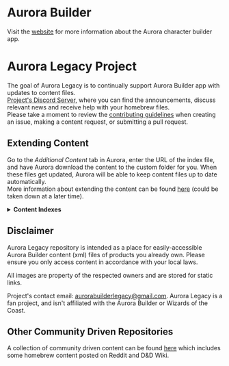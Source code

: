 # Aurora Builder
Visit the [website](http://www.aurorabuilder.com "Aurora Website") for more information about the Aurora character builder app.

# Aurora Legacy Project
The goal of Aurora Legacy is to continually support Aurora Builder app with updates to content files.  <br>
[Project's Discord Server](https://discord.gg/3n5uakXT2a "Project Discord Server"), where you can find the announcements, discuss relevant news and receive help with your homebrew files.  <br>
Please take a moment to review the [contributing guidelines](https://github.com/AuroraLegacy/elements/blob/master/.github/CONTRIBUTING.md) when creating an issue, making a content request, or submitting a pull request.

## Extending Content
Go to the _Additional Content_ tab in Aurora, enter the URL of the index file, and have Aurora download the content to the custom folder for you. When these files get updated, Aurora will be able to keep content files up to date automatically. <br>
More information about extending the content can be found [here](http://aurorabuilder.com/content/ "Additional Content") (could be taken down at a later time).

<details>
  <summary><b>Content Indexes</b></summary>

## Coming from AuroraBuilder?

  _**Warning**_ Users who previously used content from now archived Aurora repository, must first delete following folders and files in "_custom_" folder (you can open it through the Additional Content tab's "Content Folder" button), before using links above: "core" folder, "_supplements_" folder, "_unearthed-arcana_" folder, "_core.index_" file, "_supplements.index_" file, "_unearthed-arcana.index_" file.

_**Additionally**_, old characters may require re-selecting some options, due to changes in new files (that includes errata, and general fixes).

### Setup Options:
<details open>
  <summary>Option 1: All in one index **Recommended**</summary>
  • https://raw.githubusercontent.com/AuroraLegacy/elements/master/AuroraLegacy.index
</details>

<details>
  <summary>Option 2: Individual indexes</summary>
  • Core: https://raw.githubusercontent.com/AuroraLegacy/elements/master/core.index **(Required)** <br>
  • Supplements: https://raw.githubusercontent.com/AuroraLegacy/elements/master/supplements.index **(Requires Core)** <br>
  • UA: https://raw.githubusercontent.com/AuroraLegacy/elements/master/unearthed-arcana.index **(Requires Core)** <br>
  • Collabs: https://raw.githubusercontent.com/AuroraLegacy/elements/master/collab.index **(Requires Core)** <br>
</details>
</details>

  



## Disclaimer
Aurora Legacy repository is intended as a place for easily-accessible Aurora Builder content (xml) files of products you already own. Please ensure you only access content in accordance with your local laws.

All images are property of the respected owners and are stored for static links.

Project's contact email: aurorabuilderlegacy@gmail.com. Aurora Legacy is a fan project, and isn't affiliated with the Aurora Builder or Wizards of the Coast.

## Other Community Driven Repositories
A collection of community driven content can be found [here](https://github.com/community-elements "Community Elements") which includes some homebrew content posted on Reddit and D&D Wiki.

